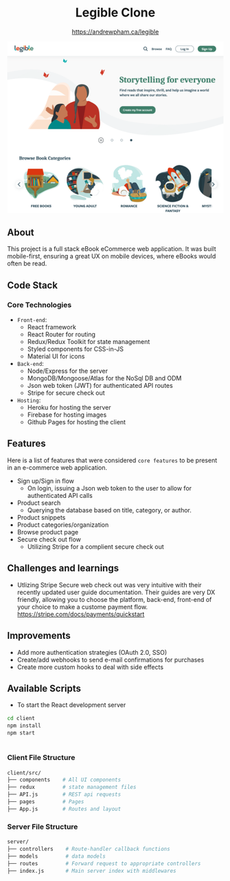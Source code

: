 <div align="center">

# Legible Clone

https://andrewpham.ca/legible

<img src="~/../legiblepreview.png">

</div>

## About

This project is a full stack eBook eCommerce web application. It was built mobile-first, ensuring a great UX on mobile devices, where eBooks would often be read.

## Code Stack

### Core Technologies

- `Front-end`:
  - React framework
  - React Router for routing
  - Redux/Redux Toolkit for state management
  - Styled components for CSS-in-JS
  - Material UI for icons
- `Back-end`:
  - Node/Express for the server
  - MongoDB/Mongoose/Atlas for the NoSql DB and ODM
  - Json web token (JWT) for authenticated API routes
  - Stripe for secure check out
- `Hosting`:
  - Heroku for hosting the server
  - Firebase for hosting images
  - Github Pages for hosting the client

## Features

Here is a list of features that were considered `core features` to be present in an e-commerce web application.

- Sign up/Sign in flow
  - On login, issuing a Json web token to the user to allow for authenticated API calls
- Product search
  - Querying the database based on title, category, or author.
- Product snippets
- Product categories/organization
- Browse product page
- Secure check out flow
  - Utilizing Stripe for a complient secure check out

## Challenges and learnings

- Utlizing Stripe Secure web check out was very intuitive with their recently updated user guide documentation. Their guides are very DX friendly, allowing you to choose the platform, back-end, front-end of your choice to make a custome payment flow. https://stripe.com/docs/payments/quickstart

## Improvements

- Add more authentication strategies (OAuth 2.0, SSO)
- Create/add webhooks to send e-mail confirmations for purchases
- Create more custom hooks to deal with side effects

## Available Scripts

- To start the React development server

```sh
cd client
npm install
npm start
```

#

### Client File Structure

```sh
client/src/
├── components    # All UI components
├── redux         # state management files
├── API.js        # REST api requests
├── pages         # Pages
├── App.js        # Routes and layout

```

### Server File Structure

```sh
server/
├── controllers    # Route-handler callback functions
├── models         # data models
├── routes         # Forward request to appropriate controllers
├── index.js       # Main server index with middlewares
```
